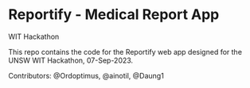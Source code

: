 # Reportify - Medical Report App
WIT Hackathon

This repo contains the code for the Reportify web app designed for the UNSW WIT Hackathon, 07-Sep-2023.

Contributors: @Ordoptimus, @ainotil, @Daung1